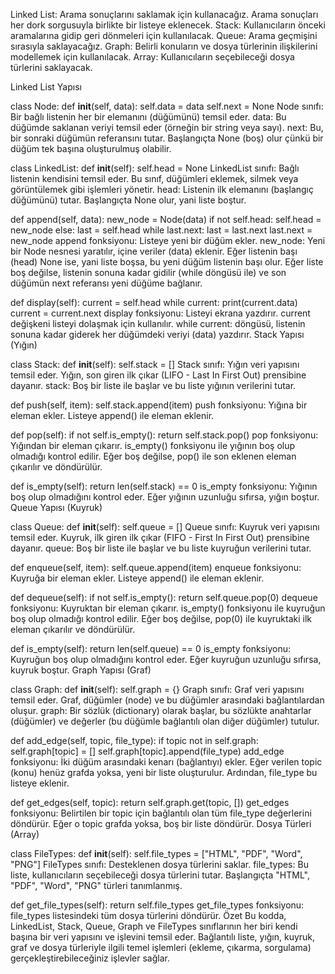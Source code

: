 Linked List: Arama sonuçlarını saklamak için kullanacağız. Arama sonuçları her dork sorgusuyla birlikte bir listeye eklenecek.
Stack: Kullanıcıların önceki aramalarına gidip geri dönmeleri için kullanılacak.
Queue: Arama geçmişini sırasıyla saklayacağız.
Graph: Belirli konuların ve dosya türlerinin ilişkilerini modellemek için kullanılacak.
Array: Kullanıcıların seçebileceği dosya türlerini saklayacak.


Linked List Yapısı

class Node:
    def __init__(self, data):
        self.data = data
        self.next = None
Node sınıfı: Bir bağlı listenin her bir elemanını (düğümünü) temsil eder.
data: Bu düğümde saklanan veriyi temsil eder (örneğin bir string veya sayı).
next: Bu, bir sonraki düğümün referansını tutar. Başlangıçta None (boş) olur çünkü bir düğüm tek başına oluşturulmuş olabilir.

class LinkedList:
    def __init__(self):
        self.head = None
LinkedList sınıfı: Bağlı listenin kendisini temsil eder. Bu sınıf, düğümleri eklemek, silmek veya görüntülemek gibi işlemleri yönetir.
head: Listenin ilk elemanını (başlangıç düğümünü) tutar. Başlangıçta None olur, yani liste boştur.

def append(self, data):
    new_node = Node(data)
    if not self.head:
        self.head = new_node
    else:
        last = self.head
        while last.next:
            last = last.next
        last.next = new_node
append fonksiyonu: Listeye yeni bir düğüm ekler.
new_node: Yeni bir Node nesnesi yaratılır, içine veriler (data) eklenir.
Eğer listenin başı (head) None ise, yani liste boşsa, bu yeni düğüm listenin başı olur.
Eğer liste boş değilse, listenin sonuna kadar gidilir (while döngüsü ile) ve son düğümün next referansı yeni düğüme bağlanır.

def display(self):
    current = self.head
    while current:
        print(current.data)
        current = current.next
display fonksiyonu: Listeyi ekrana yazdırır.
current değişkeni listeyi dolaşmak için kullanılır.
while current: döngüsü, listenin sonuna kadar giderek her düğümdeki veriyi (data) yazdırır.
Stack Yapısı (Yığın)

class Stack:
    def __init__(self):
        self.stack = []
Stack sınıfı: Yığın veri yapısını temsil eder. Yığın, son giren ilk çıkar (LIFO - Last In First Out) prensibine dayanır.
stack: Boş bir liste ile başlar ve bu liste yığının verilerini tutar.

def push(self, item):
    self.stack.append(item)
push fonksiyonu: Yığına bir eleman ekler. Listeye append() ile eleman eklenir.

def pop(self):
    if not self.is_empty():
        return self.stack.pop()
pop fonksiyonu: Yığından bir eleman çıkarır.
is_empty() fonksiyonu ile yığının boş olup olmadığı kontrol edilir. Eğer boş değilse, pop() ile son eklenen eleman çıkarılır ve döndürülür.

def is_empty(self):
    return len(self.stack) == 0
is_empty fonksiyonu: Yığının boş olup olmadığını kontrol eder. Eğer yığının uzunluğu sıfırsa, yığın boştur.
Queue Yapısı (Kuyruk)

class Queue:
    def __init__(self):
        self.queue = []
Queue sınıfı: Kuyruk veri yapısını temsil eder. Kuyruk, ilk giren ilk çıkar (FIFO - First In First Out) prensibine dayanır.
queue: Boş bir liste ile başlar ve bu liste kuyruğun verilerini tutar.

def enqueue(self, item):
    self.queue.append(item)
enqueue fonksiyonu: Kuyruğa bir eleman ekler. Listeye append() ile eleman eklenir.

def dequeue(self):
    if not self.is_empty():
        return self.queue.pop(0)
dequeue fonksiyonu: Kuyruktan bir eleman çıkarır.
is_empty() fonksiyonu ile kuyruğun boş olup olmadığı kontrol edilir. Eğer boş değilse, pop(0) ile kuyruktaki ilk eleman çıkarılır ve döndürülür.

def is_empty(self):
    return len(self.queue) == 0
is_empty fonksiyonu: Kuyruğun boş olup olmadığını kontrol eder. Eğer kuyruğun uzunluğu sıfırsa, kuyruk boştur.
Graph Yapısı (Graf)

class Graph:
    def __init__(self):
        self.graph = {}
Graph sınıfı: Graf veri yapısını temsil eder. Graf, düğümler (node) ve bu düğümler arasındaki bağlantılardan oluşur.
graph: Bir sözlük (dictionary) olarak başlar, bu sözlükte anahtarlar (düğümler) ve değerler (bu düğümle bağlantılı olan diğer düğümler) tutulur.

def add_edge(self, topic, file_type):
    if topic not in self.graph:
        self.graph[topic] = []
    self.graph[topic].append(file_type)
add_edge fonksiyonu: İki düğüm arasındaki kenarı (bağlantıyı) ekler.
Eğer verilen topic (konu) henüz grafda yoksa, yeni bir liste oluşturulur. Ardından, file_type bu listeye eklenir.

def get_edges(self, topic):
    return self.graph.get(topic, [])
get_edges fonksiyonu: Belirtilen bir topic için bağlantılı olan tüm file_type değerlerini döndürür. Eğer o topic grafda yoksa, boş bir liste döndürür.
Dosya Türleri (Array)

class FileTypes:
    def __init__(self):
        self.file_types = ["HTML", "PDF", "Word", "PNG"]
FileTypes sınıfı: Desteklenen dosya türlerini saklar.
file_types: Bu liste, kullanıcıların seçebileceği dosya türlerini tutar. Başlangıçta "HTML", "PDF", "Word", "PNG" türleri tanımlanmış.

def get_file_types(self):
    return self.file_types
get_file_types fonksiyonu: file_types listesindeki tüm dosya türlerini döndürür.
Özet
Bu kodda, LinkedList, Stack, Queue, Graph ve FileTypes sınıflarının her biri kendi başına bir veri yapısını ve işlevini temsil eder. Bağlantılı liste, yığın, kuyruk, graf ve dosya türleriyle ilgili temel işlemleri (ekleme, çıkarma, sorgulama) gerçekleştirebileceğiniz işlevler sağlar.
